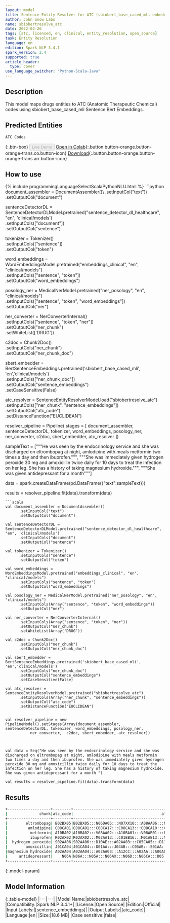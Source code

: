 ```yaml
---
layout: model
title: Sentence Entity Resolver for ATC (sbiobert_base_cased_mli embeddings)
author: John Snow Labs
name: sbiobertresolve_atc
date: 2022-02-26
tags: [atc, licensed, en, clinical, entity_resolution, open_source]
task: Entity Resolution
language: en
edition: Spark NLP 3.4.1
spark_version: 2.4
supported: true
article_header:
  type: cover
use_language_switcher: "Python-Scala-Java"
---
```


## Description

This model maps drugs entities to ATC (Anatomic Therapeutic Chemical) codes using sbiobert_base_cased_mli Sentence Bert Embeddings.

## Predicted Entities

`ATC Codes`

{:.btn-box}
<button class="button button-orange" disabled>Live Demo</button>
[Open in Colab](https://colab.research.google.com/github/JohnSnowLabs/spark-nlp-workshop/blob/master/tutorials/Certification_Trainings/Healthcare/3.Clinical_Entity_Resolvers.ipynb){:.button.button-orange.button-orange-trans.co.button-icon}
[Download](https://s3.amazonaws.com/auxdata.johnsnowlabs.com/public/models/sbiobertresolve_atc_en_3.4.1_2.4_1645879811268.zip){:.button.button-orange.button-orange-trans.arr.button-icon}

## How to use



<div class="tabs-box" markdown="1">
{% include programmingLanguageSelectScalaPythonNLU.html %}
```python
document_assembler = DocumentAssembler()\
      .setInputCol("text")\
      .setOutputCol("document")

sentenceDetectorDL = SentenceDetectorDLModel.pretrained("sentence_detector_dl_healthcare", "en", 'clinical/models') \
      .setInputCols(["document"]) \
      .setOutputCol("sentence")

tokenizer = Tokenizer()\
      .setInputCols(["sentence"])\
      .setOutputCol("token")

word_embeddings = WordEmbeddingsModel.pretrained("embeddings_clinical", "en", "clinical/models")\
      .setInputCols(["sentence", "token"])\
      .setOutputCol("word_embeddings")

posology_ner = MedicalNerModel.pretrained("ner_posology", "en", "clinical/models") \
      .setInputCols(["sentence", "token", "word_embeddings"]) \
      .setOutputCol("ner")

ner_converter = NerConverterInternal() \
      .setInputCols(["sentence", "token", "ner"]) \
      .setOutputCol("ner_chunk")\
      .setWhiteList(['DRUG'])

c2doc = Chunk2Doc()\
      .setInputCols("ner_chunk")\
      .setOutputCol("ner_chunk_doc") 

sbert_embedder = BertSentenceEmbeddings.pretrained('sbiobert_base_cased_mli', 'en','clinical/models')\
      .setInputCols(["ner_chunk_doc"])\
      .setOutputCol("sentence_embeddings")\
      .setCaseSensitive(False)
    
atc_resolver = SentenceEntityResolverModel.load("sbiobertresolve_atc")\
      .setInputCols(["ner_chunk", "sentence_embeddings"]) \
      .setOutputCol("atc_code")\
      .setDistanceFunction("EUCLIDEAN")
    
resolver_pipeline = Pipeline(
    stages = [
        document_assembler,
        sentenceDetectorDL,
        tokenizer,
        word_embeddings,
        posology_ner,
        ner_converter,
        c2doc,
        sbert_embedder,
        atc_resolver
  ])

sampleText = ["""He was seen by the endocrinology service and she was discharged on eltrombopag at night, amlodipine with meals metformin two times a day and then ibuprofen.""",
              """She was immediately given hydrogen peroxide 30 mg and amoxicillin twice daily for 10 days to treat the infection on her leg. She has a history of taking magnesium hydroxide.""",
              """She was given antidepressant for a month"""]

data = spark.createDataFrame(pd.DataFrame({"text":sampleText}))

results = resolver_pipeline.fit(data).transform(data)


```
```scala
val document_assembler = DocumentAssembler()
      .setInputCol("text")
      .setOutputCol("document")

val sentenceDetectorDL = SentenceDetectorDLModel.pretrained("sentence_detector_dl_healthcare", "en", 'clinical/models')
      .setInputCols("document")
      .setOutputCol("sentence")

val tokenizer = Tokenizer()
      .setInputCols("sentence")
      .setOutputCol("token")

val word_embeddings = WordEmbeddingsModel.pretrained("embeddings_clinical", "en", "clinical/models")
      .setInputCols("sentence", "token")
      .setOutputCol("word_embeddings")

val posology_ner = MedicalNerModel.pretrained("ner_posology", "en", "clinical/models")
      .setInputCols(Array("sentence", "token", "word_embeddings"))
      .setOutputCol("ner")

val ner_converter = NerConverterInternal()
      .setInputCols(Array("sentence", "token", "ner"))
      .setOutputCol("ner_chunk")
      .setWhiteList(Array('DRUG'))

val c2doc = Chunk2Doc()
      .setInputCols("ner_chunk")
      .setOutputCol("ner_chunk_doc") 

val sbert_embedder = BertSentenceEmbeddings.pretrained('sbiobert_base_cased_mli', 'en','clinical/models')
      .setInputCols("ner_chunk_doc")
      .setOutputCol("sentence_embeddings")
      .setCaseSensitive(False)
    
val atc_resolver = SentenceEntityResolverModel.pretrained("sbiobertresolve_atc")
      .setInputCols(Array("ner_chunk", "sentence_embeddings"))
      .setOutputCol("atc_code")
      .setDistanceFunction("EUCLIDEAN")
    

val resolver_pipeline = new PipelineModel().setStages(Array(document_assembler, sentenceDetectorDL, tokenizer, word_embeddings, posology_ner, 
           ner_converter,  c2doc, sbert_embedder, atc_resolver))



val data = Seq("He was seen by the endocrinology service and she was discharged on eltrombopag at night, amlodipine with meals metformin two times a day and then ibuprofen. She was immediately given hydrogen peroxide 30 mg and amoxicillin twice daily for 10 days to treat the infection on her leg. She has a history of taking magnesium hydroxide. She was given antidepressant for a month ")

val results = resolver_pipeline.fit(data).transform(data)

```
</div>

## Results

```bash
+-------------------+--------+--------------------------------------------------+--------------------------------------------------+----------------------------------------+
|              chunk|atc_code|                                       all_k_codes|                                       resolutions|                        all_k_aux_labels|
+-------------------+--------+--------------------------------------------------+--------------------------------------------------+----------------------------------------+
|        eltrombopag| B02BX05|B02BX05:::N06DA05:::N07XX10:::A08AA06:::N06AB09...|eltrombopag; oral:::ipidacrine:::laquinimod:::e...|ATC 5th:::ATC 5th:::ATC 5th:::ATC 5th...|
|         amlodipine| C08CA01|C08CA01:::C08CA17:::C08CA13:::C08CA10:::C07FB12...|amlodipine; oral:::levamlodipine; oral:::lercan...|ATC 5th:::ATC 5th:::ATC 5th:::ATC 5th...|
|          metformin| A10BA02|A10BA02:::V08AA02:::A10BA01:::V08AB01:::P02BB01...|metformin; oral:::metrizoic acid:::phenformin; ...|ATC 5th:::ATC 5th:::ATC 5th:::ATC 5th...|
|          ibuprofen| R02AX02|R02AX02:::M02AA13:::C01EB16:::M01AE13:::M01AE15...|ibuprofen; oral:::ibuprofen; topical:::ibuprofe...|ATC 5th:::ATC 5th:::ATC 5th:::ATC 5th...|
|  hydrogen peroxide| S02AA06|S02AA06:::D10AE:::A02AA03:::C05CA05:::D11AX25::...|hydrogen peroxide; otic:::Peroxides:::magnesium...|ATC 5th:::ATC 4th:::ATC 5th:::ATC 5th...|
|        amoxicillin| J01CA04|J01CA04:::D01AA:::J04AB:::C05AB:::S01AA:::J02AA...|amoxicillin; systemic:::Antibiotics:::Antibioti...|ATC 5th:::ATC 4th:::ATC 4th:::ATC 4th...|
|magnesium hydroxide| A02AA04|A02AA04:::A02AA03:::A12CC:::A02AA:::A06AD04:::G...|magnesium hydroxide; oral (magnesium compounds)...|ATC 5th:::ATC 5th:::ATC 4th:::ATC 4th...|
|     antidepressant|    N06A|N06A:::N05A:::N06AX:::N06D:::N06CA:::D05:::N04A...|ANTIDEPRESSANTS:::ANTIPSYCHOTICS:::Other antide...|ATC 3rd:::ATC 3rd:::ATC 4th:::ATC 3rd...|
+-------------------+--------+--------------------------------------------------+--------------------------------------------------+----------------------------------------+

```

{:.model-param}
## Model Information

{:.table-model}
|---|---|
|Model Name:|sbiobertresolve_atc|
|Compatibility:|Spark NLP 3.4.1+|
|License:|Open Source|
|Edition:|Official|
|Input Labels:|[sentence_embeddings]|
|Output Labels:|[atc_code]|
|Language:|en|
|Size:|18.6 MB|
|Case sensitive:|false|